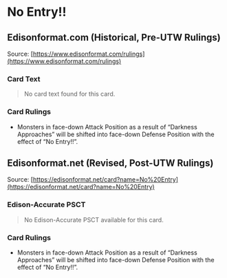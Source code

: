 # No Entry!!

## Edisonformat.com (Historical, Pre-UTW Rulings)

Source: [https://www.edisonformat.com/rulings](https://www.edisonformat.com/rulings)

### Card Text

> No card text found for this card.

### Card Rulings

*   Monsters in face-down Attack Position as a result of “Darkness Approaches” will be shifted into face-down Defense Position with the effect of “No Entry!!”.

## Edisonformat.net (Revised, Post-UTW Rulings)

Source: [https://edisonformat.net/card?name=No%20Entry](https://edisonformat.net/card?name=No%20Entry)

### Edison-Accurate PSCT

> No Edison-Accurate PSCT available for this card.

### Card Rulings

*   Monsters in face-down Attack Position as a result of “Darkness Approaches” will be shifted into face-down Defense Position with the effect of “No Entry!!”.
            